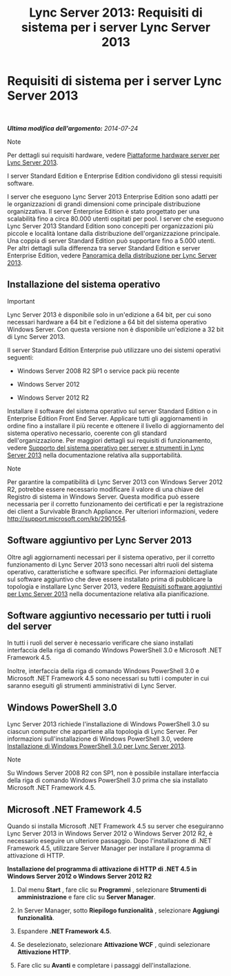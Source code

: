 ﻿---
title: 'Lync Server 2013: Requisiti di sistema per i server Lync Server 2013'
TOCTitle: Requisiti di sistema per i server Lync Server 2013
ms:assetid: 781d487d-5958-416a-becb-904d9af3cc0a
ms:mtpsurl: https://technet.microsoft.com/it-it/library/Gg398588(v=OCS.15)
ms:contentKeyID: 49301035
ms.date: 08/24/2015
mtps_version: v=OCS.15
ms.translationtype: HT
---

# Requisiti di sistema per i server Lync Server 2013

 

_**Ultima modifica dell'argomento:** 2014-07-24_


> [!NOTE]
> Per dettagli sui requisiti hardware, vedere <A href="lync-server-2013-server-hardware-platforms.md">Piattaforme hardware server per Lync Server 2013</A>.



I server Standard Edition e Enterprise Edition condividono gli stessi requisiti software.

I server che eseguono Lync Server 2013 Enterprise Edition sono adatti per le organizzazioni di grandi dimensioni come principale distribuzione organizzativa. Il server Enterprise Edition è stato progettato per una scalabilità fino a circa 80.000 utenti ospitati per pool. I server che eseguono Lync Server 2013 Standard Edition sono concepiti per organizzazioni più piccole e località lontane dalla distribuzione dell'organizzazione principale. Una coppia di server Standard Edition può supportare fino a 5.000 utenti. Per altri dettagli sulla differenza tra server Standard Edition e server Enterprise Edition, vedere [Panoramica della distribuzione per Lync Server 2013](lync-server-2013-deployment-overview.md).

## Installazione del sistema operativo

> [!IMPORTANT]  
> Lync Server 2013 è disponibile solo in un'edizione a 64 bit, per cui sono necessari hardware a 64 bit e l'edizione a 64 bit del sistema operativo Windows Server. Con questa versione non è disponibile un'edizione a 32 bit di Lync Server 2013.

Il server Standard Edition Enterprise può utilizzare uno dei sistemi operativi seguenti:

  - Windows Server 2008 R2 SP1 o service pack più recente

  - Windows Server 2012

  - Windows Server 2012 R2

Installare il software del sistema operativo sul server Standard Edition o in Enterprise Edition Front End Server. Applicare tutti gli aggiornamenti in ordine fino a installare il più recente e ottenere il livello di aggiornamento del sistema operativo necessario, coerente con gli standard dell'organizzazione. Per maggiori dettagli sui requisiti di funzionamento, vedere [Supporto del sistema operativo per server e strumenti in Lync Server 2013](lync-server-2013-server-and-tools-operating-system-support.md) nella documentazione relativa alla supportabilità.


> [!NOTE]
> Per garantire la compatibilità di Lync Server 2013 con Windows Server 2012 R2, potrebbe essere necessario modificare il valore di una chiave del Registro di sistema in Windows Server. Questa modifica può essere necessaria per il corretto funzionamento dei certificati e per la registrazione dei client a Survivable Branch Appliance. Per ulteriori informazioni, vedere <A class=uri href="http://support.microsoft.com/kb/2901554">http://support.microsoft.com/kb/2901554</A>.



## Software aggiuntivo per Lync Server 2013

Oltre agli aggiornamenti necessari per il sistema operativo, per il corretto funzionamento di Lync Server 2013 sono necessari altri ruoli del sistema operativo, caratteristiche e software specifici. Per informazioni dettagliate sul software aggiuntivo che deve essere installato prima di pubblicare la topologia e installare Lync Server 2013, vedere [Requisiti software aggiuntivi per Lync Server 2013](lync-server-2013-additional-software-requirements.md) nella documentazione relativa alla pianificazione.

## Software aggiuntivo necessario per tutti i ruoli del server

In tutti i ruoli del server è necessario verificare che siano installati interfaccia della riga di comando Windows PowerShell 3.0 e Microsoft .NET Framework 4.5.

Inoltre, interfaccia della riga di comando Windows PowerShell 3.0 e Microsoft .NET Framework 4.5 sono necessari su tutti i computer in cui saranno eseguiti gli strumenti amministrativi di Lync Server.

## Windows PowerShell 3.0

Lync Server 2013 richiede l'installazione di Windows PowerShell 3.0 su ciascun computer che appartiene alla topologia di Lync Server. Per informazioni sull'installazione di Windows PowerShell 3.0, vedere [Installazione di Windows PowerShell 3.0 per Lync Server 2013](lync-server-2013-installing-windows-powershell-3-0.md).


> [!NOTE]
> Su Windows Server&nbsp;2008&nbsp;R2 con SP1, non è possibile installare interfaccia della riga di comando Windows PowerShell 3.0 prima che sia installato Microsoft .NET Framework 4.5.



## Microsoft .NET Framework 4.5

Quando si installa Microsoft .NET Framework 4.5 su server che eseguiranno Lync Server 2013 in Windows Server 2012 o Windows Server 2012 R2, è necessario eseguire un ulteriore passaggio. Dopo l'installazione di .NET Framework 4.5, utilizzare Server Manager per installare il programma di attivazione di HTTP.

**Installazione del programma di attivazione di HTTP di .NET 4.5 in Windows Server 2012 o Windows Server 2012 R2**

1.  Dal menu **Start** , fare clic su **Programmi** , selezionare **Strumenti di amministrazione** e fare clic su **Server Manager**.

2.  In Server Manager, sotto **Riepilogo funzionalità** , selezionare **Aggiungi funzionalità**.

3.  Espandere **.NET Framework 4.5**.

4.  Se deselezionato, selezionare **Attivazione WCF** , quindi selezionare **Attivazione HTTP**.

5.  Fare clic su **Avanti** e completare i passaggi dell'installazione.

